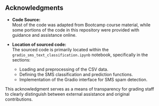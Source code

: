 ## Acknowledgments

- **Code Source:**  
  Most of the code was adapted from Bootcamp course material, while some portions of the code in this repository were provided with guidance and assistance online. 

- **Location of sourced code:**  
  The sourced code is primarily located within the `gradio_sms_text_classification.ipynb` notebook, specifically in the sections:
  - Loading and preprocessing of the CSV data.
  - Defining the SMS classification and prediction functions.
  - Implementation of the Gradio interface for SMS spam detection.

This acknowledgment serves as a means of transparency for grading staff to clearly distinguish between external assistance and original contributions.
